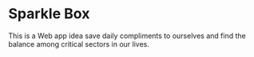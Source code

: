 # Sparkle Box

This is a Web app idea save daily compliments to ourselves and find the balance among critical sectors in our lives.
